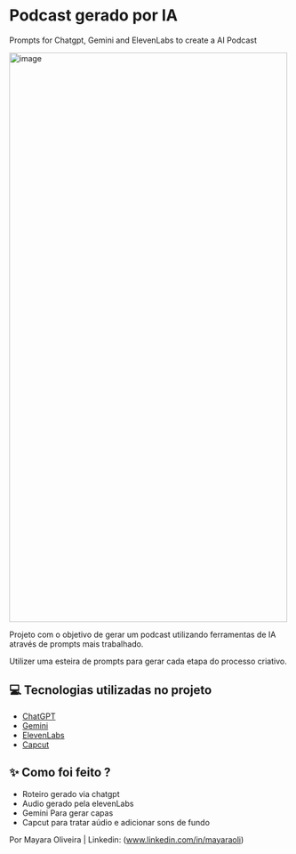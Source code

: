 # Podcast gerado por IA
Prompts for Chatgpt, Gemini and ElevenLabs to create a AI Podcast

<img width="500" height="1024" alt="image" src="https://github.com/user-attachments/assets/2bea95e3-a672-4ecd-b686-45bc8521ad3b"
 />

Projeto com o objetivo de gerar um podcast utilizando ferramentas de IA através de prompts mais trabalhado.

Utilizer uma esteira de prompts para gerar cada etapa do processo criativo.

## 💻 Tecnologias utilizadas no projeto

- [ChatGPT](https://chat.openai.com/) 
- [Gemini](https://gemini.google.com/)
- [ElevenLabs](https://beta.elevenlabs.io/)
- [Capcut](https://www.capcut.com/pt-br/)

## ✨ Como foi feito ?

- Roteiro gerado via chatgpt
- Audio gerado pela elevenLabs
- Gemini Para gerar capas
- Capcut para tratar aúdio e adicionar sons de fundo



 Por Mayara Oliveira | 
 Linkedin: (www.linkedin.com/in/mayaraoli)
